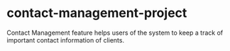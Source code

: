# contact-management-project
Contact Management feature helps users of the system to keep a track of important contact information of clients.
